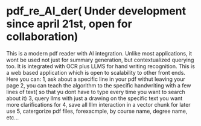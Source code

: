 # pdf_re_AI_der( Under development since april 21st, open for collaboration)
This is a modern pdf reader with AI integration. Unlike most applications, it wont be used not just for summary generation, but contextualized querying too. It is integrated with OCR plus LLMS for hand writing recognition. This is a web based application which is open to scalability to other front ends.
Here you can:
1, ask about a specific line in your pdf withut leaving your page
2, you can teach the algorithm to the specific handwriting with a few lines of text( so that yu dont have to type every time you want to search about it)
3, query llms with just a drawing on the specific text you want more clarifications for
4, save all lllm interaction in a vector chunk for later use
5, catergorize pdf files, forexacmple, by course name, degree name, etc...


